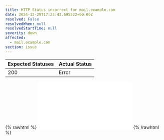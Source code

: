 ```yaml
---
title: HTTP Status incorrect for mail.example.com
date: 2024-12-29T17:23:43.695522+00:00Z
resolved: False
resolvedWhen: null
resolvedStartTime: null
severity: down
affected:
  - mail.example.com
section: issue
---
```


| Expected Statuses | Actual Status  |
|-------------------|----------------|
| 200 | Error |


{% rawhtml %}
<embed src="./mail.example.com-http.html" type="text/html">
{% /rawhtml %}